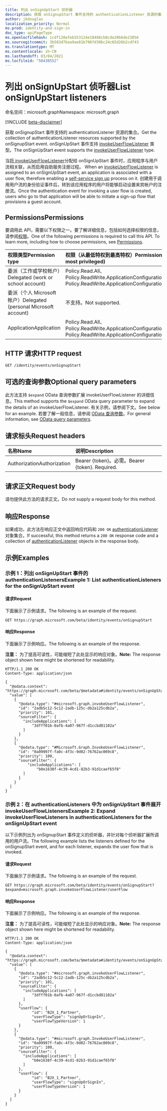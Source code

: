 ```yaml
---
title: 列出 onSignUpStart 侦听器
description: 获取 onSignupStart 事件支持的 authenticationListener 资源的集合。
author: jkdouglas
localization_priority: Normal
ms.prod: identity-and-sign-in
doc_type: apiPageType
ms.openlocfilehash: 1cdf120afeb553124e18488cb0cde20b6de23056
ms.sourcegitcommit: 3b583d7baa9ae81b796fd30bc24c65d26b2cdf43
ms.translationtype: MT
ms.contentlocale: zh-CN
ms.lasthandoff: 03/04/2021
ms.locfileid: "50438552"
---
```

# <a name="list-onsignupstart-listeners"></a><span data-ttu-id="c1f73-103">列出 onSignUpStart 侦听器</span><span class="sxs-lookup"><span data-stu-id="c1f73-103">List onSignUpStart listeners</span></span>

<span data-ttu-id="c1f73-104">命名空间：microsoft.graph</span><span class="sxs-lookup"><span data-stu-id="c1f73-104">Namespace: microsoft.graph</span></span>

[!INCLUDE [beta-disclaimer](../../includes/beta-disclaimer.md)]

<span data-ttu-id="c1f73-105">获取 onSignupStart 事件支持的 authenticationListener 资源的集合。</span><span class="sxs-lookup"><span data-stu-id="c1f73-105">Get the collection of authenticationListener resources supported by the onSignupStart event.</span></span> <span data-ttu-id="c1f73-106">onSignUpStart 事件支持 [invokeUserFlowListener](../resources/invokeuserflowlistener.md) 类型。</span><span class="sxs-lookup"><span data-stu-id="c1f73-106">The onSignUpStart event supports the [invokeUserFlowListener](../resources/invokeuserflowlistener.md) type.</span></span>

<span data-ttu-id="c1f73-107">当[将 invokeUserFlowListener](../resources/invokeuserflowlistener.md)分配给 onSignUpStart 事件时，应用程序与用户流相关联，从而启用自助服务注册过程。 [](https://docs.microsoft.com/azure/active-directory/external-identities/self-service-sign-up-overview)</span><span class="sxs-lookup"><span data-stu-id="c1f73-107">When an [invokeUserFlowListener](../resources/invokeuserflowlistener.md) is assigned to an onSignUpStart event, an application is associated with a user flow, therefore enabling a [self-service sign up](https://docs.microsoft.com/azure/active-directory/external-identities/self-service-sign-up-overview) process on it.</span></span> <span data-ttu-id="c1f73-108">创建用于调用用户流的身份验证事件后，转到该应用程序的用户将能够启动设置来宾帐户的注册流。</span><span class="sxs-lookup"><span data-stu-id="c1f73-108">Once the authentication event for invoking a user flow is created, users who go to that application will be able to initiate a sign-up flow that provisions a guest account.</span></span>

## <a name="permissions"></a><span data-ttu-id="c1f73-109">Permissions</span><span class="sxs-lookup"><span data-stu-id="c1f73-109">Permissions</span></span>

<span data-ttu-id="c1f73-p103">要调用此 API，需要以下权限之一。要了解详细信息，包括如何选择权限的信息，请参阅[权限](/graph/permissions-reference)。</span><span class="sxs-lookup"><span data-stu-id="c1f73-p103">One of the following permissions is required to call this API. To learn more, including how to choose permissions, see [Permissions](/graph/permissions-reference).</span></span>

|<span data-ttu-id="c1f73-112">权限类型</span><span class="sxs-lookup"><span data-stu-id="c1f73-112">Permission type</span></span>|<span data-ttu-id="c1f73-113">权限（从最低特权到最高特权）</span><span class="sxs-lookup"><span data-stu-id="c1f73-113">Permissions (from least to most privileged)</span></span>|
|:---|:---|
|<span data-ttu-id="c1f73-114">委派（工作或学校帐户）</span><span class="sxs-lookup"><span data-stu-id="c1f73-114">Delegated (work or school account)</span></span>|<span data-ttu-id="c1f73-115">Policy.Read.All、Policy.ReadWrite.ApplicationConfiguration</span><span class="sxs-lookup"><span data-stu-id="c1f73-115">Policy.Read.All, Policy.ReadWrite.ApplicationConfiguration</span></span>|
|<span data-ttu-id="c1f73-116">委派（个人 Microsoft 帐户）</span><span class="sxs-lookup"><span data-stu-id="c1f73-116">Delegated (personal Microsoft account)</span></span>|<span data-ttu-id="c1f73-117">不支持。</span><span class="sxs-lookup"><span data-stu-id="c1f73-117">Not supported.</span></span>|
|<span data-ttu-id="c1f73-118">Application</span><span class="sxs-lookup"><span data-stu-id="c1f73-118">Application</span></span>|<span data-ttu-id="c1f73-119">Policy.Read.All、Policy.ReadWrite.ApplicationConfiguration</span><span class="sxs-lookup"><span data-stu-id="c1f73-119">Policy.Read.All, Policy.ReadWrite.ApplicationConfiguration</span></span>|

## <a name="http-request"></a><span data-ttu-id="c1f73-120">HTTP 请求</span><span class="sxs-lookup"><span data-stu-id="c1f73-120">HTTP request</span></span>

<!-- {
  "blockType": "ignored"
}
-->

``` http
GET /identity/events/onSignupStart
```

## <a name="optional-query-parameters"></a><span data-ttu-id="c1f73-121">可选的查询参数</span><span class="sxs-lookup"><span data-stu-id="c1f73-121">Optional query parameters</span></span>

<span data-ttu-id="c1f73-122">此方法支持 `$expand` OData 查询参数扩展 invokeUserFlowListener 的详细信息。</span><span class="sxs-lookup"><span data-stu-id="c1f73-122">This method supports the `$expand` OData query parameter to expand the details of an invokeUserFlowListener.</span></span> <span data-ttu-id="c1f73-123">有关示例，请参阅下文。</span><span class="sxs-lookup"><span data-stu-id="c1f73-123">See below for an example.</span></span> <span data-ttu-id="c1f73-124">若要了解一般信息，请参阅 [OData 查询参数](/graph/query-parameters)。</span><span class="sxs-lookup"><span data-stu-id="c1f73-124">For general information, see [OData query parameters](/graph/query-parameters).</span></span>

## <a name="request-headers"></a><span data-ttu-id="c1f73-125">请求标头</span><span class="sxs-lookup"><span data-stu-id="c1f73-125">Request headers</span></span>

|<span data-ttu-id="c1f73-126">名称</span><span class="sxs-lookup"><span data-stu-id="c1f73-126">Name</span></span>|<span data-ttu-id="c1f73-127">说明</span><span class="sxs-lookup"><span data-stu-id="c1f73-127">Description</span></span>|
|:---|:---|
|<span data-ttu-id="c1f73-128">Authorization</span><span class="sxs-lookup"><span data-stu-id="c1f73-128">Authorization</span></span>|<span data-ttu-id="c1f73-p105">Bearer {token}。必需。</span><span class="sxs-lookup"><span data-stu-id="c1f73-p105">Bearer {token}. Required.</span></span>|

## <a name="request-body"></a><span data-ttu-id="c1f73-131">请求正文</span><span class="sxs-lookup"><span data-stu-id="c1f73-131">Request body</span></span>

<span data-ttu-id="c1f73-132">请勿提供此方法的请求正文。</span><span class="sxs-lookup"><span data-stu-id="c1f73-132">Do not supply a request body for this method.</span></span>

## <a name="response"></a><span data-ttu-id="c1f73-133">响应</span><span class="sxs-lookup"><span data-stu-id="c1f73-133">Response</span></span>

<span data-ttu-id="c1f73-134">如果成功，此方法在响应正文中返回响应代码和 `200 OK` [authenticationListener](../resources/authenticationlistener.md) 对象集合。</span><span class="sxs-lookup"><span data-stu-id="c1f73-134">If successful, this method returns a `200 OK` response code and a collection of [authenticationListener](../resources/authenticationlistener.md) objects in the response body.</span></span>

## <a name="examples"></a><span data-ttu-id="c1f73-135">示例</span><span class="sxs-lookup"><span data-stu-id="c1f73-135">Examples</span></span>

### <a name="example-1-list-authenticationlisteners-for-the-onsignupstart-event"></a><span data-ttu-id="c1f73-136">示例 1：列出 onSignUpStart 事件的 authenticationListeners</span><span class="sxs-lookup"><span data-stu-id="c1f73-136">Example 1: List authenticationListeners for the onSignUpStart event</span></span>

#### <a name="request"></a><span data-ttu-id="c1f73-137">请求</span><span class="sxs-lookup"><span data-stu-id="c1f73-137">Request</span></span>

<span data-ttu-id="c1f73-138">下面展示了示例请求。</span><span class="sxs-lookup"><span data-stu-id="c1f73-138">The following is an example of the request.</span></span>

<!-- {
  "blockType": "request",
  "name": "list_authenticationlistener"
}
-->

``` http
GET https://graph.microsoft.com/beta/identity/events/onSignupStart
```

#### <a name="response"></a><span data-ttu-id="c1f73-139">响应</span><span class="sxs-lookup"><span data-stu-id="c1f73-139">Response</span></span>

<span data-ttu-id="c1f73-140">下面展示了示例响应。</span><span class="sxs-lookup"><span data-stu-id="c1f73-140">The following is an example of the response.</span></span>

<span data-ttu-id="c1f73-141">**注意：** 为了提高可读性，可能缩短了此处显示的响应对象。</span><span class="sxs-lookup"><span data-stu-id="c1f73-141">**Note:** The response object shown here might be shortened for readability.</span></span>
<!-- {
  "blockType": "response",
  "truncated": true,
  "@odata.type": "Collection(microsoft.graph.authenticationListener)"
}
-->

``` http
HTTP/1.1 200 OK
Content-Type: application/json

{
  "@odata.context": "https://graph.microsoft.com/beta/$metadata#identity/events/onSignUpStart",
  "value": [
    {
      "@odata.type": "#microsoft.graph.invokeUserFlowListener",
      "id": "2adb5c12-5c12-2adb-125c-db2a125cdb2a",
      "priority": 101,
      "sourceFilter": {
        "includeApplications": [
            "3dfff01b-0afb-4a07-967f-d1ccbd81102a"
        ]
      }
    },
    {
      "@odata.type": "#Microsoft.Graph.InvokeUserFlowListener",
      "id": "0a09997f-fa0c-4f3c-9d02-76762ac069c8",
      "priority": 100,
      "sourceFilter": {
          "includeApplications": [
              "b0e1638f-4c39-4cd1-82b3-91d1caef65f8"
        ]
      }
    }
  ]
}
```

### <a name="example-2-expand-invokeuserflowlisteners-in-authenticationlisteners-for-the-onsignupstart-event"></a><span data-ttu-id="c1f73-142">示例 2：在 authenticationListeners 中为 onSignUpStart 事件展开 invokeUserFlowListeners</span><span class="sxs-lookup"><span data-stu-id="c1f73-142">Example 2: Expand invokeUserFlowListeners in authenticationListeners for the onSignUpStart event</span></span>

<span data-ttu-id="c1f73-143">以下示例列出为 onSignupStart 事件定义的侦听器，并针对每个侦听器扩展所调用的用户流。</span><span class="sxs-lookup"><span data-stu-id="c1f73-143">The following example lists the listeners defined for the onSignupStart event, and for each listener, expands the user flow that is invoked.</span></span>

#### <a name="request"></a><span data-ttu-id="c1f73-144">请求</span><span class="sxs-lookup"><span data-stu-id="c1f73-144">Request</span></span>

<span data-ttu-id="c1f73-145">下面展示了示例请求。</span><span class="sxs-lookup"><span data-stu-id="c1f73-145">The following is an example of the request.</span></span>

<!-- {
  "blockType": "request",
  "name": "list_authenticationlistener_invokeuserflowlistener"
}
-->

``` http
GET https://graph.microsoft.com/beta/identity/events/onSignupStart?$expand=microsoft.graph.invokeUserFlowListener/userFlow
```

#### <a name="response"></a><span data-ttu-id="c1f73-146">响应</span><span class="sxs-lookup"><span data-stu-id="c1f73-146">Response</span></span>

<span data-ttu-id="c1f73-147">下面展示了示例响应。</span><span class="sxs-lookup"><span data-stu-id="c1f73-147">The following is an example of the response.</span></span>

<span data-ttu-id="c1f73-148">**注意：** 为了提高可读性，可能缩短了此处显示的响应对象。</span><span class="sxs-lookup"><span data-stu-id="c1f73-148">**Note:** The response object shown here might be shortened for readability.</span></span>
<!-- {
  "blockType": "response",
  "truncated": true,
  "@odata.type": "Collection(microsoft.graph.invokeUserFlowListener)"
}
-->

``` http
HTTP/1.1 200 OK
Content-Type: application/json

{
  "@odata.context": "https://graph.microsoft.com/beta/$metadata#identity/events/onSignUpStart(microsoft.graph.invokeUserFlowListener/userFlow())/$entity",
  "value": [
    {
      "@odata.type": "#microsoft.graph.invokeUserFlowListener",
      "id": "2adb5c12-5c12-2adb-125c-db2a125cdb2a",
      "priority": 101,
      "sourceFilter": {
        "includeApplications": [
            "3dfff01b-0afb-4a07-967f-d1ccbd81102a"
        ]
      },
      "userFlow": {
            "id": "B2X_1_Partner",
            "userFlowType": "signUpOrSignIn",
            "userFlowTypeVersion": 1
      }
    },
    {
      "@odata.type": "#microsoft.graph.InvokeUserFlowListener",
      "id": "0a09997f-fa0c-4f3c-9d02-76762ac069c8",
      "priority": 100,
      "sourceFilter": {
        "includeApplications": [
            "b0e1638f-4c39-4cd1-82b3-91d1caef65f8"
        ]
      },
      "userFlow": {
            "id": "B2X_1_Partner",
            "userFlowType": "signUpOrSignIn",
            "userFlowTypeVersion": 1
      }
    }
  ]
}
```

<!-- {
  "type": "#page.annotation",
  "description": "List onSignUpStart",
  "keywords": "",
  "section": "documentation",
  "tocPath": "",
  "suppressions": [
    "Error: list_authenticationlistener_invokeuserflowlistener/container/userFlow/userFlowTypeVersion:\r\n      Expected type Single but actual was Int64. Property: userFlowTypeVersion, actual value: '1'",
    "Error: list_authenticationlistener_invokeuserflowlistener/container/userFlow/userFlowTypeVersion:\r\n      Expected type Single but actual was Int64. Property: userFlowTypeVersion, actual value: '1'"
  ]
}-->
